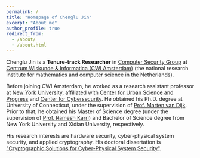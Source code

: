 ```yaml
---
permalink: /
title: "Homepage of Chenglu Jin"
excerpt: "About me"
author_profile: true
redirect_from: 
  - /about/
  - /about.html
---
```


Chenglu Jin is a <b>Tenure-track Researcher</b> in [Computer Security Group](https://www.cwi.nl/research/groups/computer-security) at [Centrum Wiskunde & Informatica (CWI Amsterdam)](https://cwi.nl) \(the national research institute for mathematics and computer science in the Netherlands).

Before joining CWI Amsterdam, he worked as a research assistant professor at [New York University](https://www.nyu.edu/), affiliated with [Center for Urban Science and Progress](https://cusp.nyu.edu/) and [Center for Cybersecurity](http://cyber.nyu.edu/). He obtained his Ph.D. degree at University of Connecticut, under the supervision of [Prof. Marten van Dijk](https://scl.engr.uconn.edu/people/marten/info.php). Prior to that, he obtained his Master of Science degree (under the supervision of [Prof. Ramesh Karri](https://engineering.nyu.edu/faculty/ramesh-karri)) and Bachelor of Science degree from New York University and Xidian University, respectively. 

His research interests are hardware security, cyber-physical system security, and applied cryptography. His doctoral dissertation is ["Cryptographic Solutions for Cyber-Physical System Security"](https://opencommons.uconn.edu/dissertations/2268/). 

